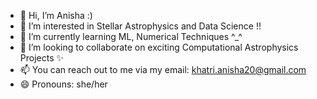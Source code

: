 - 👋 Hi, I’m Anisha :)
- 👀 I’m interested in Stellar Astrophysics and Data Science !! 
- 🌱 I’m currently learning ML, Numerical Techniques ^_^
- 💞️ I’m looking to collaborate on exciting Computational Astrophysics Projects ✨
- 📫 You can reach out to me via my email: khatri.anisha20@gmail.com 
- 😄 Pronouns: she/her
  

<!---
anishak20/anishak20 is a ✨ special ✨ repository because its `README.md` (this file) appears on your GitHub profile.
You can click the Preview link to take a look at your changes.
--->
